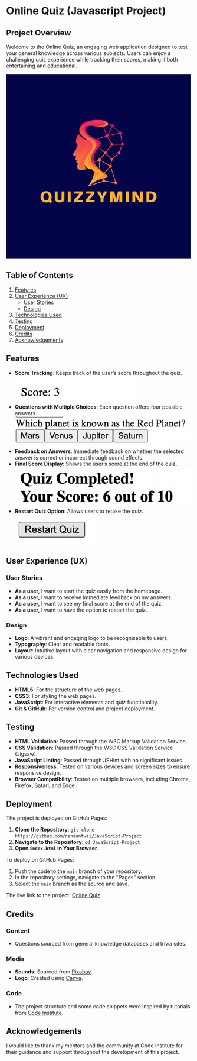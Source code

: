 # Online Quiz (Javascript Project)

## Project Overview

Welcome to the Online Quiz, an engaging web application designed to test your general knowledge across various subjects. Users can enjoy a challenging quiz experience while tracking their scores, making it both entertaining and educational.

![Online Quiz Logo](images/logo.png)

## Table of Contents

1. [Features](#features)
2. [User Experience (UX)](#user-experience-ux)
    - [User Stories](#user-stories)
    - [Design](#design)
3. [Technologies Used](#technologies-used)
4. [Testing](#testing)
5. [Deployment](#deployment)
6. [Credits](#credits)
7. [Acknowledgements](#acknowledgements)

## Features

- **Score Tracking**: Keeps track of the user’s score throughout the quiz.
![Score](images/score.png)
- **Questions with Multiple Choices**: Each question offers four possible answers.
![questions](images/questions.png)
- **Feedback on Answers**: Immediate feedback on whether the selected answer is correct or incorrect through sound effects.
- **Final Score Display**: Shows the user’s score at the end of the quiz.
![quiz](images/quiz.png)
- **Restart Quiz Option**: Allows users to retake the quiz.
![restart](images/restart.png)

## User Experience (UX)

### User Stories

- **As a user,** I want to start the quiz easily from the homepage.
- **As a user,** I want to receive immediate feedback on my answers.
- **As a user,** I want to see my final score at the end of the quiz.
- **As a user,** I want to have the option to restart the quiz.

### Design

- **Logo**: A vibrant and engaging logo to be recognisable to users.
- **Typography**: Clear and readable fonts.
- **Layout**: Intuitive layout with clear navigation and responsive design for various devices.

## Technologies Used

- **HTML5**: For the structure of the web pages.
- **CSS3**: For styling the web pages.
- **JavaScript**: For interactive elements and quiz functionality.
- **Git & GitHub**: For version control and project deployment.

## Testing

- **HTML Validation**: Passed through the W3C Markup Validation Service.
- **CSS Validation**: Passed through the W3C CSS Validation Service (Jigsaw).
- **JavaScript Linting**: Passed through JSHint with no significant issues.
- **Responsiveness**: Tested on various devices and screen sizes to ensure responsive design.
- **Browser Compatibility**: Tested on multiple browsers, including Chrome, Firefox, Safari, and Edge.

## Deployment

The project is deployed on GitHub Pages:

1. **Clone the Repository**: `git clone https://github.com/nanaantwii/JavaScript-Project`
2. **Navigate to the Repository**: `cd JavaScript-Project`
3. **Open `index.html` in Your Browser**.

To deploy on GitHub Pages:

1. Push the code to the `main` branch of your repository.
2. In the repository settings, navigate to the "Pages" section.
3. Select the `main` branch as the source and save.

The live link to the project: [Online Quiz](https://nanaantwii.github.io/JavaScript-Project/)

## Credits

### Content

- Questions sourced from general knowledge databases and trivia sites.

### Media

- **Sounds**: Sourced from [Pixabay](https://pixabay.com/).
- **Logo**: Created using [Canva](https://www.canva.com/).

### Code

- The project structure and some code snippets were inspired by tutorials from [Code Institute](https://codeinstitute.net/).

## Acknowledgements

I would like to thank my mentors and the community at Code Institute for their guidance and support throughout the development of this project.
